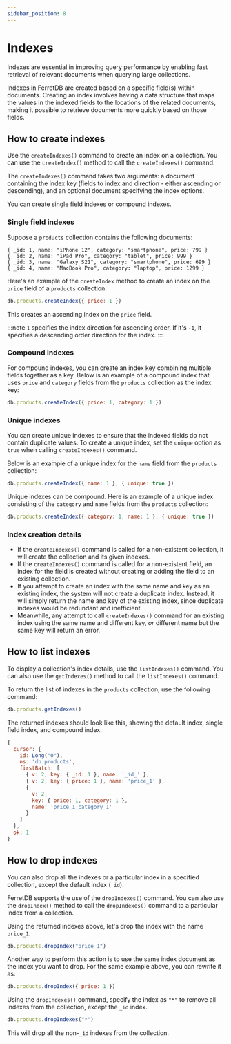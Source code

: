 ```yaml
---
sidebar_position: 8
---
```


# Indexes

Indexes are essential in improving query performance by enabling fast retrieval of relevant documents when querying large collections.

Indexes in FerretDB are created based on a specific field(s) within documents.
Creating an index involves having a data structure that maps the values in the indexed fields to the locations of the related documents, making it possible to retrieve documents more quickly based on those fields.

## How to create indexes

Use the `createIndexes()` command to create an index on a collection.
You can use the `createIndex()` method to call the `createIndexes()` command.

The `createIndexes()` command takes two arguments: a document containing the index key (fields to index and direction - either ascending or descending), and an optional document specifying the index options.

You can create single field indexes or compound indexes.

### Single field indexes

Suppose a `products` collection contains the following documents:

```json5
{ _id: 1, name: "iPhone 12", category: "smartphone", price: 799 }
{ _id: 2, name: "iPad Pro", category: "tablet", price: 999 }
{ _id: 3, name: "Galaxy S21", category: "smartphone", price: 699 }
{ _id: 4, name: "MacBook Pro", category: "laptop", price: 1299 }
```

Here's an example of the `createIndex` method to create an index on the `price` field of a `products` collection:

```js
db.products.createIndex({ price: 1 })
```

This creates an ascending index on the `price` field.

:::note
`1` specifies the index direction for ascending order.
If it's `-1`, it specifies a descending order direction for the index.
:::

### Compound indexes

For compound indexes, you can create an index key combining multiple fields together as a key.
Below is an example of a compound index that uses `price` and `category` fields
from the `products` collection as the index key:

```js
db.products.createIndex({ price: 1, category: 1 })
```

### Unique indexes

You can create unique indexes to ensure that the indexed fields do not contain duplicate values.
To create a unique index, set the `unique` option as `true` when calling `createIndexes()` command.

Below is an example of a unique index for the `name` field from the `products` collection:

```js
db.products.createIndex({ name: 1 }, { unique: true })
```

Unique indexes can be compound.
Here is an example of a unique index consisting
of the `category` and `name` fields from the `products` collection:

```js
db.products.createIndex({ category: 1, name: 1 }, { unique: true })
```

### Index creation details

- If the `createIndexes()` command is called for a non-existent collection, it will create the collection and its given indexes.
- If the `createIndexes()` command is called for a non-existent field, an index for the field is created without creating or adding the field to an existing collection.
- If you attempt to create an index with the same name and key as an existing index, the system will not create a duplicate index.
  Instead, it will simply return the name and key of the existing index, since duplicate indexes would be redundant and inefficient.
- Meanwhile, any attempt to call `createIndexes()` command for an existing index using the same name and different key, _or_ different name but the same key will return an error.

## How to list indexes

To display a collection's index details, use the `listIndexes()` command.
You can also use the `getIndexes()` method to call the `listIndexes()` command.

To return the list of indexes in the `products` collection, use the following command:

```js
db.products.getIndexes()
```

The returned indexes should look like this, showing the default index, single field index, and compound index.

```js
{
  cursor: {
    id: Long("0"),
    ns: 'db.products',
    firstBatch: [
      { v: 2, key: { _id: 1 }, name: '_id_' },
      { v: 2, key: { price: 1 }, name: 'price_1' },
      {
        v: 2,
        key: { price: 1, category: 1 },
        name: 'price_1_category_1'
      }
    ]
  },
  ok: 1
}
```

## How to drop indexes

You can also drop all the indexes or a particular index in a specified collection, except the default index (`_id`).

FerretDB supports the use of the `dropIndexes()` command.
You can also use the `dropIndex()` method to call the `dropIndexes()` command to a particular index from a collection.

Using the returned indexes above, let's drop the index with the name `price_1`.

```js
db.products.dropIndex("price_1")
```

Another way to perform this action is to use the same index document as the index you want to drop.
For the same example above, you can rewrite it as:

```js
db.products.dropIndex({ price: 1 })
```

Using the `dropIndexes()` command, specify the index as `"*"` to remove all indexes from the collection, except the `_id` index.

```js
db.products.dropIndexes("*")
```

This will drop all the non-`_id` indexes from the collection.
